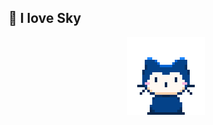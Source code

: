 ## 🌊 I love Sky

<p align="center">
  <img src="https://raw.githubusercontent.com/blurskydev/blurskydev/main/mona-whisper.gif" alt="Sky's Screenshot"/>
</p>
